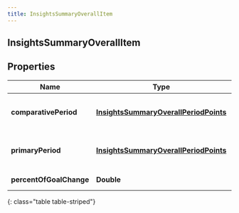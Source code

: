 ```yaml
---
title: InsightsSummaryOverallItem
---
```

## InsightsSummaryOverallItem


## Properties

| Name | Type | Description | Notes |
| ------------ | ------------- | ------------- | ------------- |
| **comparativePeriod** | <!----><!---->[**InsightsSummaryOverallPeriodPoints**](InsightsSummaryOverallPeriodPoints.html)<!----> | Insights data in the comparative period |  [optional] |
| **primaryPeriod** | <!----><!---->[**InsightsSummaryOverallPeriodPoints**](InsightsSummaryOverallPeriodPoints.html)<!----> | Insights data in the primary period |  [optional] |
| **percentOfGoalChange** | <!----><!---->**Double**<!----> | Percent of goal change |  [optional] |
{: class="table table-striped"}



